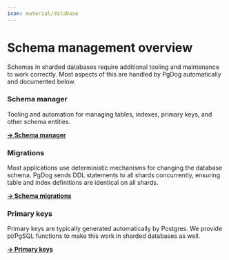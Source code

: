 ```yaml
---
icon: material/database
---
```

# Schema management overview

Schemas in sharded databases require additional tooling and maintenance to work correctly. Most aspects of this are handled by PgDog automatically and documented below.

### Schema manager

Tooling and automation for managing tables, indexes, primary keys, and other schema entities.

[**→ Schema manager**](manager.md)

### Migrations

Most applications use deterministic mechanisms for changing the database schema. PgDog sends
DDL statements to all shards concurrently, ensuring table and index definitions are identical on all shards.

[**→ Schema migrations**](migrations.md)

### Primary keys

Primary keys are typically generated automatically by Postgres. We provide pl/PgSQL functions
to make this work in sharded databases as well.

[**→ Primary keys**](primary_keys.md)
